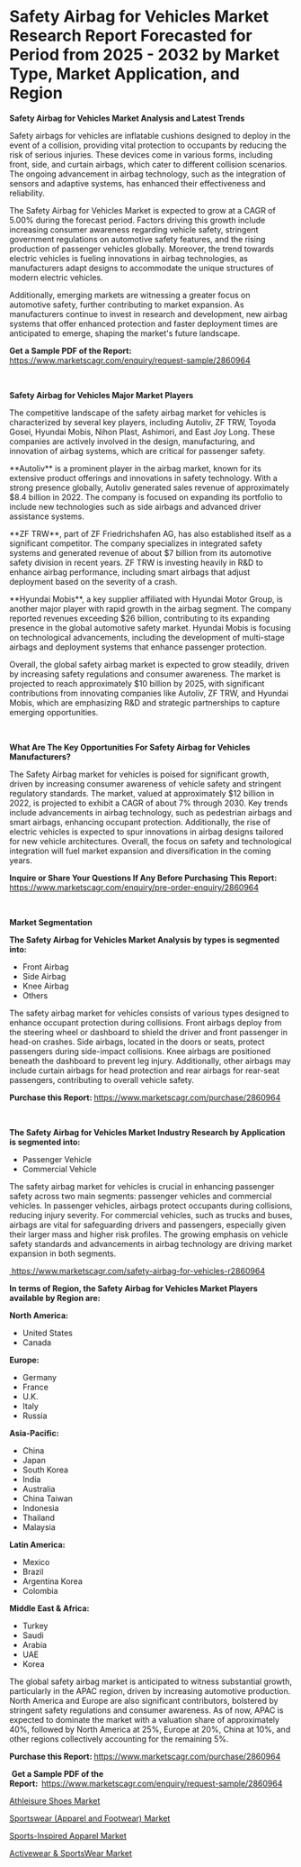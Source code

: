<p><h1>Safety Airbag for Vehicles Market Research Report Forecasted for Period from 2025 -  2032 by Market Type, Market Application, and Region</h1></p><p><strong>Safety Airbag for Vehicles Market Analysis and Latest Trends</strong></p>
<p><p>Safety airbags for vehicles are inflatable cushions designed to deploy in the event of a collision, providing vital protection to occupants by reducing the risk of serious injuries. These devices come in various forms, including front, side, and curtain airbags, which cater to different collision scenarios. The ongoing advancement in airbag technology, such as the integration of sensors and adaptive systems, has enhanced their effectiveness and reliability.</p><p>The Safety Airbag for Vehicles Market is expected to grow at a CAGR of 5.00% during the forecast period. Factors driving this growth include increasing consumer awareness regarding vehicle safety, stringent government regulations on automotive safety features, and the rising production of passenger vehicles globally. Moreover, the trend towards electric vehicles is fueling innovations in airbag technologies, as manufacturers adapt designs to accommodate the unique structures of modern electric vehicles. </p><p>Additionally, emerging markets are witnessing a greater focus on automotive safety, further contributing to market expansion. As manufacturers continue to invest in research and development, new airbag systems that offer enhanced protection and faster deployment times are anticipated to emerge, shaping the market's future landscape.</p></p>
<p><strong>Get a Sample PDF of the Report:&nbsp;</strong> <a href="https://www.marketscagr.com/enquiry/request-sample/2860964?utm_campaign=2010&utm_medium=2&utm_source=Github&utm_content=ia&utm_term=12032025&utm_id=safety-airbag-for-vehicles">https://www.marketscagr.com/enquiry/request-sample/2860964</a></p>
<p>&nbsp;</p>
<p><strong>Safety Airbag for Vehicles Major Market Players</strong></p>
<p><p>The competitive landscape of the safety airbag market for vehicles is characterized by several key players, including Autoliv, ZF TRW, Toyoda Gosei, Hyundai Mobis, Nihon Plast, Ashimori, and East Joy Long. These companies are actively involved in the design, manufacturing, and innovation of airbag systems, which are critical for passenger safety.</p><p>**Autoliv** is a prominent player in the airbag market, known for its extensive product offerings and innovations in safety technology. With a strong presence globally, Autoliv generated sales revenue of approximately $8.4 billion in 2022. The company is focused on expanding its portfolio to include new technologies such as side airbags and advanced driver assistance systems.</p><p>**ZF TRW**, part of ZF Friedrichshafen AG, has also established itself as a significant competitor. The company specializes in integrated safety systems and generated revenue of about $7 billion from its automotive safety division in recent years. ZF TRW is investing heavily in R&D to enhance airbag performance, including smart airbags that adjust deployment based on the severity of a crash.</p><p>**Hyundai Mobis**, a key supplier affiliated with Hyundai Motor Group, is another major player with rapid growth in the airbag segment. The company reported revenues exceeding $26 billion, contributing to its expanding presence in the global automotive safety market. Hyundai Mobis is focusing on technological advancements, including the development of multi-stage airbags and deployment systems that enhance passenger protection.</p><p>Overall, the global safety airbag market is expected to grow steadily, driven by increasing safety regulations and consumer awareness. The market is projected to reach approximately $10 billion by 2025, with significant contributions from innovating companies like Autoliv, ZF TRW, and Hyundai Mobis, which are emphasizing R&D and strategic partnerships to capture emerging opportunities.</p></p>
<p>&nbsp;</p>
<p><strong>What Are The Key Opportunities For Safety Airbag for Vehicles Manufacturers?</strong></p>
<p><p>The Safety Airbag market for vehicles is poised for significant growth, driven by increasing consumer awareness of vehicle safety and stringent regulatory standards. The market, valued at approximately $12 billion in 2022, is projected to exhibit a CAGR of about 7% through 2030. Key trends include advancements in airbag technology, such as pedestrian airbags and smart airbags, enhancing occupant protection. Additionally, the rise of electric vehicles is expected to spur innovations in airbag designs tailored for new vehicle architectures. Overall, the focus on safety and technological integration will fuel market expansion and diversification in the coming years.</p></p>
<p><strong>Inquire or Share Your Questions If Any Before Purchasing This Report:</strong> <a href="https://www.marketscagr.com/enquiry/pre-order-enquiry/2860964?utm_campaign=2010&utm_medium=2&utm_source=Github&utm_content=ia&utm_term=12032025&utm_id=safety-airbag-for-vehicles">https://www.marketscagr.com/enquiry/pre-order-enquiry/2860964</a></p>
<p>&nbsp;</p>
<p><strong>Market Segmentation</strong></p>
<p><strong>The Safety Airbag for Vehicles Market Analysis by types is segmented into:</strong></p>
<p><ul><li>Front Airbag</li><li>Side Airbag</li><li>Knee Airbag</li><li>Others</li></ul></p>
<p><p>The safety airbag market for vehicles consists of various types designed to enhance occupant protection during collisions. Front airbags deploy from the steering wheel or dashboard to shield the driver and front passenger in head-on crashes. Side airbags, located in the doors or seats, protect passengers during side-impact collisions. Knee airbags are positioned beneath the dashboard to prevent leg injury. Additionally, other airbags may include curtain airbags for head protection and rear airbags for rear-seat passengers, contributing to overall vehicle safety.</p></p>
<p><strong>Purchase this Report:&nbsp;</strong><a href="https://www.marketscagr.com/purchase/2860964?utm_campaign=2010&utm_medium=2&utm_source=Github&utm_content=ia&utm_term=12032025&utm_id=safety-airbag-for-vehicles">https://www.marketscagr.com/purchase/2860964</a></p>
<p>&nbsp;</p>
<p><strong>The Safety Airbag for Vehicles Market Industry Research by Application is segmented into:</strong></p>
<p><ul><li>Passenger Vehicle</li><li>Commercial Vehicle</li></ul></p>
<p><p>The safety airbag market for vehicles is crucial in enhancing passenger safety across two main segments: passenger vehicles and commercial vehicles. In passenger vehicles, airbags protect occupants during collisions, reducing injury severity. For commercial vehicles, such as trucks and buses, airbags are vital for safeguarding drivers and passengers, especially given their larger mass and higher risk profiles. The growing emphasis on vehicle safety standards and advancements in airbag technology are driving market expansion in both segments.</p></p>
<p><a href="https://www.marketscagr.com/safety-airbag-for-vehicles-r2860964?utm_campaign=2010&utm_medium=2&utm_source=Github&utm_content=ia&utm_term=12032025&utm_id=safety-airbag-for-vehicles">&nbsp;https://www.marketscagr.com/safety-airbag-for-vehicles-r2860964</a></p>
<p><strong>In terms of Region, the Safety Airbag for Vehicles Market Players available by Region are:</strong></p>
<p>
    <p> <strong> North America: </strong>
        <ul>
            <li>United States</li>
            <li>Canada</li>
        </ul>
        </p> 
    <p> <strong> Europe: </strong>
        <ul>
            <li>Germany</li>
            <li>France</li>
            <li>U.K.</li>
            <li>Italy</li>
            <li>Russia</li>
        </ul>
        </p> 
    <p> <strong> Asia-Pacific: </strong>
        <ul>
            <li>China</li>
            <li>Japan</li>
            <li>South Korea</li>
            <li>India</li>
            <li>Australia</li>
            <li>China Taiwan</li>
            <li>Indonesia</li>
            <li>Thailand</li>
            <li>Malaysia</li>
        </ul>
        </p> 
    <p> <strong> Latin America: </strong>
        <ul>
            <li>Mexico</li>
            <li>Brazil</li>
            <li>Argentina Korea</li>
            <li>Colombia</li>
        </ul>
        </p> 
    <p> <strong> Middle East & Africa: </strong>
        <ul>
            <li>Turkey</li>
            <li>Saudi</li>
            <li>Arabia</li>
            <li>UAE</li>
            <li>Korea</li>
        </ul>
    </p>
    </p>
<p><p>The global safety airbag market is anticipated to witness substantial growth, particularly in the APAC region, driven by increasing automotive production. North America and Europe are also significant contributors, bolstered by stringent safety regulations and consumer awareness. As of now, APAC is expected to dominate the market with a valuation share of approximately 40%, followed by North America at 25%, Europe at 20%, China at 10%, and other regions collectively accounting for the remaining 5%.</p></p>
<p><strong>Purchase this Report: </strong><a href="https://www.marketscagr.com/purchase/2860964?utm_campaign=2010&utm_medium=2&utm_source=Github&utm_content=ia&utm_term=12032025&utm_id=safety-airbag-for-vehicles">https://www.marketscagr.com/purchase/2860964</a></p>
<p>&nbsp;<strong>Get a Sample PDF of the Report:&nbsp;&nbsp;</strong><a href="https://www.marketscagr.com/enquiry/request-sample/2860964?utm_campaign=2010&utm_medium=2&utm_source=Github&utm_content=ia&utm_term=12032025&utm_id=safety-airbag-for-vehicles">https://www.marketscagr.com/enquiry/request-sample/2860964</a></p>
<p><strong></strong></p>
<p><p><a href="https://github.com/floengsubb/Market-Research-Report-List-1/blob/main/athleisure-shoes-market.md?utm_campaign=2010&utm_medium=2&utm_source=Github&utm_content=ia&utm_term=12032025&utm_id=safety-airbag-for-vehicles">Athleisure Shoes Market</a></p><p><a href="https://github.com/eleussabra/Market-Research-Report-List-1/blob/main/sportswear-apparel-and-footwear-market.md?utm_campaign=2010&utm_medium=2&utm_source=Github&utm_content=ia&utm_term=12032025&utm_id=safety-airbag-for-vehicles">Sportswear (Apparel and Footwear) Market</a></p><p><a href="https://github.com/salkidtodo/Market-Research-Report-List-1/blob/main/sports-inspired-apparel-market.md?utm_campaign=2010&utm_medium=2&utm_source=Github&utm_content=ia&utm_term=12032025&utm_id=safety-airbag-for-vehicles">Sports-Inspired Apparel Market</a></p><p><a href="https://github.com/BryceTownsendr/Market-Research-Report-List-7/blob/main/activewear-sportswear-market.md?utm_campaign=2010&utm_medium=2&utm_source=Github&utm_content=ia&utm_term=12032025&utm_id=safety-airbag-for-vehicles">Activewear & SportsWear Market</a></p></p>